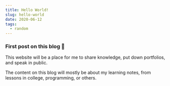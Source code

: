 ```yaml
---
title: Hello World!
slug: hello-world
date: 2020-06-12
tags:
  - random
---
```


### First post on this blog 🎉

This website will be a place for me to share knowledge, put down portfolios, and speak in public.

The content on this blog will mostly be about my learning notes, from lessons in college, programming, or others.
